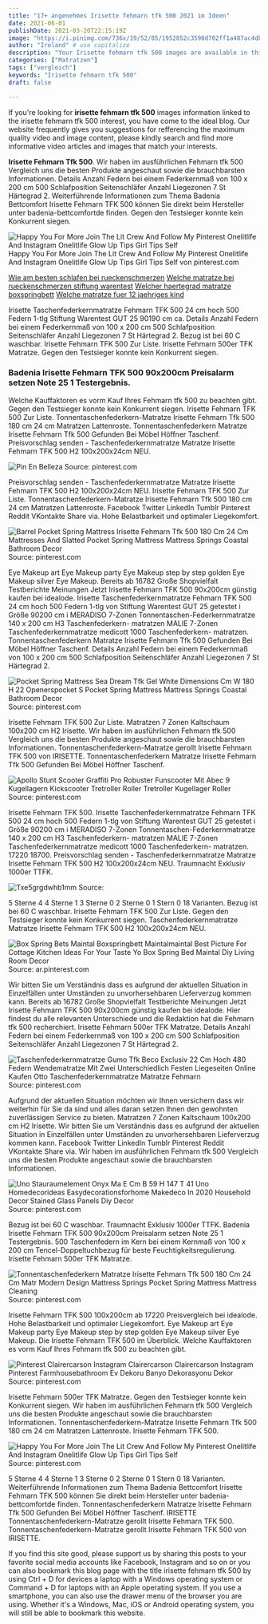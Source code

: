 ```yaml
---
title: "17+ angenehmes Irisette fehmarn tfk 500 2021 im Ideen"
date: 2021-06-01
publishDate: 2021-03-20T22:15:19Z
image: "https://i.pinimg.com/736x/19/52/85/1952852c3598d702ff1a487ac4dbb9f0.jpg"
author: "Ireland" # use capitalize
description: "Your Irisette fehmarn tfk 500 images are available in this site. Irisette fehmarn tfk 500 are a topic that is being searched for and liked by netizens today. You can Get the Irisette fehmarn tfk 500 files here. Download all royalty-free photos and vectors."
categories: ["Matratzen"]
tags: ["vergleich"]
keywords: "Irisette fehmarn tfk 500"
draft: false

---
```


If you're looking for **irisette fehmarn tfk 500** images information linked to the irisette fehmarn tfk 500 interest, you have come to the ideal  blog. Our website frequently  gives you  suggestions  for refferencing  the maximum  quality video and image  content, please kindly search and find more informative video articles and images that match your interests.

**Irisette Fehmarn Tfk 500**. Wir haben im ausführlichen Fehmarn tfk 500 Vergleich uns die besten Produkte angeschaut sowie die brauchbarsten Informationen. Details Anzahl Federn bei einem Federkernmaß von 100 x 200 cm 500 Schlafposition Seitenschläfer Anzahl Liegezonen 7 St Härtegrad 2. Weiterführende Informationen zum Thema Badenia Bettcomfort Irisette Fehmarn TFK 500 können Sie direkt beim Hersteller unter badenia-bettcomfortde finden. Gegen den Testsieger konnte kein Konkurrent siegen.

![Happy You For More Join The Lit Crew And Follow My Pinterest Onelitlife And Instagram Onelitlife Glow Up Tips Girl Tips Self](https://i.pinimg.com/736x/19/52/85/1952852c3598d702ff1a487ac4dbb9f0.jpg "Happy You For More Join The Lit Crew And Follow My Pinterest Onelitlife And Instagram Onelitlife Glow Up Tips Girl Tips Self")
Happy You For More Join The Lit Crew And Follow My Pinterest Onelitlife And Instagram Onelitlife Glow Up Tips Girl Tips Self von pinterest.com

[Wie am besten schlafen bei rueckenschmerzen](/wie-am-besten-schlafen-bei-rueckenschmerzen/)
[Welche matratze bei rueckenschmerzen stiftung warentest](/welche-matratze-bei-rueckenschmerzen-stiftung-warentest/)
[Welcher haertegrad matratze boxspringbett](/welcher-haertegrad-matratze-boxspringbett/)
[Welche matratze fuer 12 jaehriges kind](/welche-matratze-fuer-12-jaehriges-kind/)

Irisette Taschenfederkernmatratze Fehmarn TFK 500 24 cm hoch 500 Federn 1-tlg Stiftung Warentest GUT 25 90190 cm ca. Details Anzahl Federn bei einem Federkernmaß von 100 x 200 cm 500 Schlafposition Seitenschläfer Anzahl Liegezonen 7 St Härtegrad 2. Bezug ist bei 60 C waschbar. Irisette Fehmarn TFK 500 Zur Liste. Irisette Fehmarn 500er TFK Matratze. Gegen den Testsieger konnte kein Konkurrent siegen.

### Badenia Irisette Fehmarn TFK 500 90x200cm Preisalarm setzen Note 25 1 Testergebnis.

Welche Kauffaktoren es vorm Kauf Ihres Fehmarn tfk 500 zu beachten gibt. Gegen den Testsieger konnte kein Konkurrent siegen. Irisette Fehmarn TFK 500 Zur Liste. Tonnentaschenfederkern-Matratze Irisette Fehmarn Tfk 500 180 cm 24 cm Matratzen Lattenroste. Tonnentaschenfederkern Matratze Irisette Fehmarn Tfk 500 Gefunden Bei Möbel Höffner Taschenf. Preisvorschlag senden - Taschenfederkernmatratze Matratze Irisette Fehmarn TFK 500 H2 100x200x24cm NEU.


![Pin En Belleza](https://i.pinimg.com/originals/ac/3a/cd/ac3acda4b4535e10407e4d3d1c8b6186.jpg "Pin En Belleza")
Source: pinterest.com

Preisvorschlag senden - Taschenfederkernmatratze Matratze Irisette Fehmarn TFK 500 H2 100x200x24cm NEU. Irisette Fehmarn TFK 500 Zur Liste. Tonnentaschenfederkern-Matratze Irisette Fehmarn Tfk 500 180 cm 24 cm Matratzen Lattenroste. Facebook Twitter LinkedIn Tumblr Pinterest Reddit VKontakte Share via. Hohe Belastbarkeit und optimaler Liegekomfort.

![Barrel Pocket Spring Mattress Irisette Fehmarn Tfk 500 180 Cm 24 Cm Mattresses And Slatted Pocket Spring Mattress Mattress Springs Coastal Bathroom Decor](https://i.pinimg.com/originals/fc/d4/63/fcd4637a2afadc85d51f705dc2eed02f.jpg "Barrel Pocket Spring Mattress Irisette Fehmarn Tfk 500 180 Cm 24 Cm Mattresses And Slatted Pocket Spring Mattress Mattress Springs Coastal Bathroom Decor")
Source: pinterest.com

Eye Makeup art Eye Makeup party Eye Makeup step by step golden Eye Makeup silver Eye Makeup. Bereits ab 16782 Große Shopvielfalt Testberichte Meinungen Jetzt Irisette Fehmarn TFK 500 90x200cm günstig kaufen bei idealode. Irisette Taschenfederkernmatratze Fehmarn TFK 500 24 cm hoch 500 Federn 1-tlg von Stiftung Warentest GUT 25 getestet i Größe 90200 cm i MERADISO 7-Zonen Tonnentaschen-Federkernmatratze 140 x 200 cm H3 Taschenfederkern- matratzen MALIE 7-Zonen Taschenfederkernmatratze medicott 1000 Taschenfederkern- matratzen. Tonnentaschenfederkern Matratze Irisette Fehmarn Tfk 500 Gefunden Bei Möbel Höffner Taschenf. Details Anzahl Federn bei einem Federkernmaß von 100 x 200 cm 500 Schlafposition Seitenschläfer Anzahl Liegezonen 7 St Härtegrad 2.

![Pocket Spring Mattress Sea Dream Tfk Gel White Dimensions Cm W 180 H 22 Openerspocket S Pocket Spring Mattress Mattress Springs Coastal Bathroom Decor](https://i.pinimg.com/564x/f2/06/94/f2069440db97faa32ce1f3b3a9a41dab.jpg "Pocket Spring Mattress Sea Dream Tfk Gel White Dimensions Cm W 180 H 22 Openerspocket S Pocket Spring Mattress Mattress Springs Coastal Bathroom Decor")
Source: pinterest.com

Irisette Fehmarn TFK 500 Zur Liste. Matratzen 7 Zonen Kaltschaum 100x200 cm H2 Irisette. Wir haben im ausführlichen Fehmarn tfk 500 Vergleich uns die besten Produkte angeschaut sowie die brauchbarsten Informationen. Tonnentaschenfederkern-Matratze gerollt Irisette Fehmarn TFK 500 von IRISETTE. Tonnentaschenfederkern Matratze Irisette Fehmarn Tfk 500 Gefunden Bei Möbel Höffner Taschenf.

![Apollo Stunt Scooter Graffiti Pro Robuster Funscooter Mit Abec 9 Kugellagern Kickscooter Tretroller Roller Tretroller Kugellager Roller](https://i.pinimg.com/564x/2b/87/33/2b87339657ea35a02c39b8112b80fcf0.jpg "Apollo Stunt Scooter Graffiti Pro Robuster Funscooter Mit Abec 9 Kugellagern Kickscooter Tretroller Roller Tretroller Kugellager Roller")
Source: pinterest.com

Irisette Fehmarn TFK 500. Irisette Taschenfederkernmatratze Fehmarn TFK 500 24 cm hoch 500 Federn 1-tlg von Stiftung Warentest GUT 25 getestet i Größe 90200 cm i MERADISO 7-Zonen Tonnentaschen-Federkernmatratze 140 x 200 cm H3 Taschenfederkern- matratzen MALIE 7-Zonen Taschenfederkernmatratze medicott 1000 Taschenfederkern- matratzen. 17220 18700. Preisvorschlag senden - Taschenfederkernmatratze Matratze Irisette Fehmarn TFK 500 H2 100x200x24cm NEU. Traumnacht Exklusiv 1000er TTFK.

![Txe5grgdwhb1mm](https://i.pinimg.com/474x/eb/67/4b/eb674b9354c06ad4a3b3aef1d60842e9.jpg "Txe5grgdwhb1mm")
Source: 

5 Sterne 4 4 Sterne 1 3 Sterne 0 2 Sterne 0 1 Stern 0 18 Varianten. Bezug ist bei 60 C waschbar. Irisette Fehmarn TFK 500 Zur Liste. Gegen den Testsieger konnte kein Konkurrent siegen. Taschenfederkernmatratze Matratze Irisette Fehmarn TFK 500 H2 100x200x24cm NEU.

![Box Spring Bets Maintal Boxspringbett Maintalmaintal Best Picture For Cottage Kitchen Ideas For Your Taste Yo Box Spring Bed Maintal Diy Living Room Decor](https://i.pinimg.com/474x/01/9a/1f/019a1f80fc88740089f3984bcf4b96e7.jpg "Box Spring Bets Maintal Boxspringbett Maintalmaintal Best Picture For Cottage Kitchen Ideas For Your Taste Yo Box Spring Bed Maintal Diy Living Room Decor")
Source: ar.pinterest.com

Wir bitten Sie um Verständnis dass es aufgrund der aktuellen Situation in Einzelfällen unter Umständen zu unvorhersehbaren Lieferverzug kommen kann. Bereits ab 16782 Große Shopvielfalt Testberichte Meinungen Jetzt Irisette Fehmarn TFK 500 90x200cm günstig kaufen bei idealode. Hier findest du alle relevanten Unterschiede und die Redaktion hat die Fehmarn tfk 500 recherchiert. Irisette Fehmarn 500er TFK Matratze. Details Anzahl Federn bei einem Federkernmaß von 100 x 200 cm 500 Schlafposition Seitenschläfer Anzahl Liegezonen 7 St Härtegrad 2.

![Taschenfederkernmatratze Gumo Tfk Beco Exclusiv 22 Cm Hoch 480 Federn Wendematratze Mit Zwei Unterschiedlich Festen Liegeseiten Online Kaufen Otto Taschenfederkernmatratze Matratze Fehmarn](https://i.pinimg.com/originals/b0/7b/9c/b07b9cbab9d19e80e631c4f8abf4240a.jpg "Taschenfederkernmatratze Gumo Tfk Beco Exclusiv 22 Cm Hoch 480 Federn Wendematratze Mit Zwei Unterschiedlich Festen Liegeseiten Online Kaufen Otto Taschenfederkernmatratze Matratze Fehmarn")
Source: pinterest.com

Aufgrund der aktuellen Situation möchten wir Ihnen versichern dass wir weiterhin für Sie da sind und alles daran setzen Ihnen den gewohnten zuverlässigen Service zu bieten. Matratzen 7 Zonen Kaltschaum 100x200 cm H2 Irisette. Wir bitten Sie um Verständnis dass es aufgrund der aktuellen Situation in Einzelfällen unter Umständen zu unvorhersehbaren Lieferverzug kommen kann. Facebook Twitter LinkedIn Tumblr Pinterest Reddit VKontakte Share via. Wir haben im ausführlichen Fehmarn tfk 500 Vergleich uns die besten Produkte angeschaut sowie die brauchbarsten Informationen.

![Uno Stauraumelement Onyx Ma E Cm B 59 H 147 T 41 Uno Homedecorideas Easydecorationsforhome Makedeco In 2020 Household Decor Stained Glass Panels Diy Decor](https://i.pinimg.com/474x/45/09/93/4509934eed041a75446136fd4da485ef.jpg "Uno Stauraumelement Onyx Ma E Cm B 59 H 147 T 41 Uno Homedecorideas Easydecorationsforhome Makedeco In 2020 Household Decor Stained Glass Panels Diy Decor")
Source: pinterest.com

Bezug ist bei 60 C waschbar. Traumnacht Exklusiv 1000er TTFK. Badenia Irisette Fehmarn TFK 500 90x200cm Preisalarm setzen Note 25 1 Testergebnis. 500 Taschenfedern im Kern bei einem Kernmaß von 100 x 200 cm Tencel-Doppeltuchbezug für beste Feuchtigkeitsregulierung. Irisette Fehmarn 500er TFK Matratze.

![Tonnentaschenfederkern Matratze Irisette Fehmarn Tfk 500 180 Cm 24 Cm Matr Modern Design Mattress Springs Pocket Spring Mattress Mattress Cleaning](https://i.pinimg.com/originals/7d/02/48/7d0248461ec53a0270de33d3a7ed63e3.jpg "Tonnentaschenfederkern Matratze Irisette Fehmarn Tfk 500 180 Cm 24 Cm Matr Modern Design Mattress Springs Pocket Spring Mattress Mattress Cleaning")
Source: pinterest.com

Irisette Fehmarn TFK 500 100x200cm ab 17220 Preisvergleich bei idealode. Hohe Belastbarkeit und optimaler Liegekomfort. Eye Makeup art Eye Makeup party Eye Makeup step by step golden Eye Makeup silver Eye Makeup. Die Irisette Fehmarn TFK 500 im Überblick. Welche Kauffaktoren es vorm Kauf Ihres Fehmarn tfk 500 zu beachten gibt.

![Pinterest Clairercarson Instagram Clairercarson Clairercarson Instagram Pinterest Farmhousebathroom Ev Dekoru Banyo Dekorasyonu Dekor](https://i.pinimg.com/564x/8b/70/23/8b70232b818ac0e362283691ae272d1f.jpg "Pinterest Clairercarson Instagram Clairercarson Clairercarson Instagram Pinterest Farmhousebathroom Ev Dekoru Banyo Dekorasyonu Dekor")
Source: pinterest.com

Irisette Fehmarn 500er TFK Matratze. Gegen den Testsieger konnte kein Konkurrent siegen. Wir haben im ausführlichen Fehmarn tfk 500 Vergleich uns die besten Produkte angeschaut sowie die brauchbarsten Informationen. Tonnentaschenfederkern-Matratze Irisette Fehmarn Tfk 500 180 cm 24 cm Matratzen Lattenroste. Irisette Fehmarn TFK 500.

![Happy You For More Join The Lit Crew And Follow My Pinterest Onelitlife And Instagram Onelitlife Glow Up Tips Girl Tips Self](https://i.pinimg.com/736x/19/52/85/1952852c3598d702ff1a487ac4dbb9f0.jpg "Happy You For More Join The Lit Crew And Follow My Pinterest Onelitlife And Instagram Onelitlife Glow Up Tips Girl Tips Self")
Source: pinterest.com

5 Sterne 4 4 Sterne 1 3 Sterne 0 2 Sterne 0 1 Stern 0 18 Varianten. Weiterführende Informationen zum Thema Badenia Bettcomfort Irisette Fehmarn TFK 500 können Sie direkt beim Hersteller unter badenia-bettcomfortde finden. Tonnentaschenfederkern Matratze Irisette Fehmarn Tfk 500 Gefunden Bei Möbel Höffner Taschenf. IRISETTE Tonnentaschenfederkern-Matratze gerollt Irisette Fehmarn TFK 500. Tonnentaschenfederkern-Matratze gerollt Irisette Fehmarn TFK 500 von IRISETTE.

If you find this site good, please support us by sharing this posts to your favorite social media accounts like Facebook, Instagram and so on or you can also bookmark this blog page with the title irisette fehmarn tfk 500 by using Ctrl + D for devices a laptop with a Windows operating system or Command + D for laptops with an Apple operating system. If you use a smartphone, you can also use the drawer menu of the browser you are using. Whether it's a Windows, Mac, iOS or Android operating system, you will still be able to bookmark this website.
